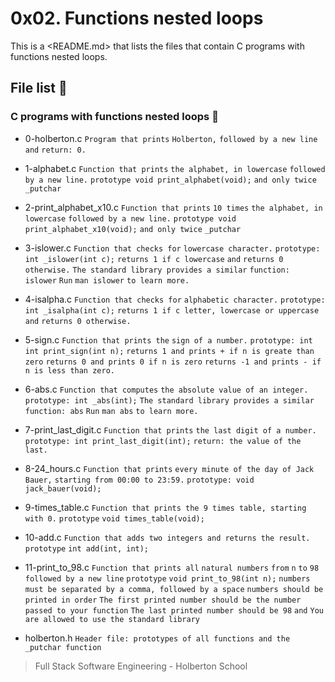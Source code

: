 # 0x02. Functions nested loops

This is a <README.md> that lists the files that contain C programs with
functions nested loops.


## File list :page_facing_up:

### C programs with functions nested loops :monocle_face:

* 0-holberton.c `Program that prints` `Holberton,` `followed by a new line and`
`return: 0.`

* 1-alphabet.c `Function that prints` `the alphabet, in lowercase`
`followed by a new line.` `prototype void print_alphabet(void);` `and only
twice` `_putchar`

* 2-print_alphabet_x10.c `Function that prints` `10 times` `the alphabet, in
lowercase` `followed by a new line.` `prototype void print_alphabet_x10(void);`
`and only twice` `_putchar`

* 3-islower.c `Function that checks for` `lowercase character.` `prototype:
int _islower(int c);` `returns 1 if c lowercase` `and` `returns 0 otherwise.`
`The standard library provides a similar` `function: islower` `Run` `man
islower` `to learn more.`

* 4-isalpha.c `Function that checks for` `alphabetic character.` `prototype: int
_isalpha(int c);` `returns 1 if c letter, lowercase or uppercase` `and` `returns
0 otherwise.`

* 5-sign.c `Function that prints the` `sign of a number.` `prototype:
int int print_sign(int n);` `returns 1 and prints + if n is greate than zero`
`returns 0 and prints 0 if n is zero` `returns -1 and prints - if n is less than
zero.`

* 6-abs.c `Function that computes` `the absolute value of an integer.`
`prototype: int _abs(int);` `The standard library provides a similar` `function:
abs` `Run` `man abs` `to learn more.`

* 7-print_last_digit.c `Function that prints` `the last digit of a number.`
`prototype: int print_last_digit(int);` `return: the value of the last.`

* 8-24_hours.c `Function that prints` `every minute of the day of Jack Bauer,`
`starting from 00:00 to 23:59.` `prototype: void jack_bauer(void);`

* 9-times_table.c `Function that prints the 9 times table, starting with 0.`
`prototype` `void times_table(void);`

* 10-add.c `Function that adds two integers and returns the result.` `prototype`
`int add(int, int);`

* 11-print_to_98.c `Function that prints all` `natural numbers` `from` `n` `to`
`98` `followed by a new line` `prototype` `void print_to_98(int n);` `numbers
must be separated by a comma, followed by a space` `numbers should be printed
in order` `The first printed number should be the number passed to your
function` `The last printed number should be 98` `and` `You are allowed to use the
standard library`

* holberton.h `Header file: prototypes of all functions and the _putchar
function`


> Full Stack Software Engineering - Holberton School
